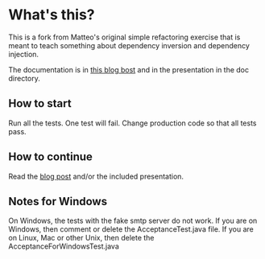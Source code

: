 # What's this?

This is a fork from Matteo's original simple refactoring exercise that is meant to teach something about dependency inversion and dependency injection.

The documentation is in  [this blog bost](http://matteo.vaccari.name/blog/archives/154) and in the presentation in the doc directory.

## How to start

Run all the tests.  One test will fail.  Change production code so that all tests pass.

## How to continue

Read the [blog post](http://matteo.vaccari.name/blog/archives/154) and/or the included presentation.

## Notes for Windows

On Windows, the tests with the fake smtp server do not work.  If you are on Windows, then comment or delete the AcceptanceTest.java file.  If you are on Linux, Mac or other Unix, then delete the AcceptanceForWindowsTest.java



